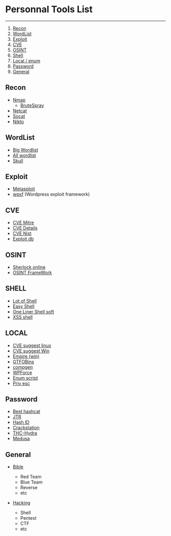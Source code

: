 # Personnal Tools List
___


1) [Recon](#Recon)
2) [WordList](#WordList)
3) [Exploit](#Exploit)
4) [CVE](#CVE)
5) [OSINT](#OSINT)
6) [Shell](#Shell)
7) [Local / enum](#Local)
8) [Password](#Password)
9) [General](#General)


## Recon

* [Nmap](https://nmap.org/)
    * [BruteSpray](https://github.com/x90skysn3k/brutespray)
* [Netcat](https://github.com/diegocr/netcat)
* [Socat](http://www.dest-unreach.org/socat/)
* [Nikto](https://github.com/sullo/nikto)

## WordList

* [Big Wordlist](https://crackstation.net/crackstation-wordlist-password-cracking-dictionary.htm)
* [All wordlist](https://weakpass.com/)
* [Skull](https://wiki.skullsecurity.org/Passwords)

## Exploit

* [Metasploit](https://github.com/rapid7/metasploit-framework)
* [wpxf](https://github.com/rastating/wordpress-exploit-framework) (Wordpress exploit framework)

## CVE

* [CVE Mitre](https://cve.mitre.org/index.html)
* [CVE Details](https://www.cvedetails.com/)
* [CVE Nist](https://nvd.nist.gov/vuln/search)
* [Exploit db](https://www.exploit-db.com/)

## OSINT

* [Sherlock online](https://checkusernames.com/)
* [OSINT FrameWork](https://osintframework.com/)

## SHELL

* [Lot of Shell](https://github.com/swisskyrepo/PayloadsAllTheThings/blob/master/Methodology%20and%20Resources/Reverse%20Shell%20Cheatsheet.md)
* [Easy Shell](https://highon.coffee/blog/reverse-shell-cheat-sheet/)
* [One Liner Shell soft](https://github.com/D4Vinci/One-Lin3r)
* [XSS shell](https://gist.github.com/ivanvza/08d75112ee41dec3e92d0ff59505c678)

## LOCAL

* [CVE suggest linux](https://github.com/mzet-/linux-exploit-suggester)
* [CVE suggest Win](https://github.com/AonCyberLabs/Windows-Exploit-Suggester)
* [Empire (win)](https://github.com/EmpireProject/Empire)
* [GTFOBins](https://gtfobins.github.io/#)
* [compgen](https://www.cyberciti.biz/open-source/command-line-hacks/compgen-linux-command/)
* [WPForce](https://github.com/n00py/WPForce)
* [Enum script](https://github.com/SolomonSklash/htbenum/blob/master/htbenum.sh)
* [Priv esc](https://github.com/m0nad/awesome-privilege-escalation#sudo-and-suid)

## Password

* [Best hashcat](https://hashcat.net/hashcat/)
* [JTR](https://github.com/magnumripper/JohnTheRipper)
* [Hash ID](https://www.onlinehashcrack.com/tools-zip-rar-7z-archive-hash-extractor.php)
* [Crackstation](https://crackstation.net/)
* [THC-Hydra](https://github.com/vanhauser-thc/thc-hydra)
* [Medusa](https://github.com/jmk-foofus/medusa)

## General
* [Bible](https://github.com/blaCCkHatHacEEkr/PENTESTING-BIBLE/blob/master/README.md)
    * Red Team
    * Blue Team
    * Reverse
    * etc

* [Hacking](https://github.com/Hack-with-Github/Awesome-Hacking)
    * Shell
    * Pentest
    * CTF
    * etc


